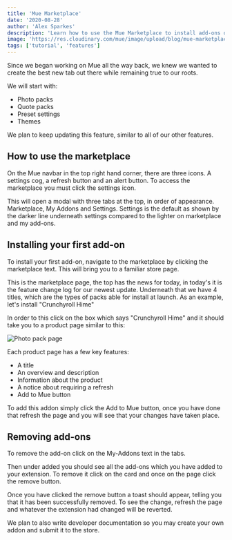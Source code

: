 ```yaml
---
title: 'Mue Marketplace'
date: '2020-08-28'
author: 'Alex Sparkes'
description: 'Learn how to use the Mue Marketplace to install add-ons on your New Tab. Add-ons elevate your experience by allowing you to customise how Mue looks and feels.'
image: 'https://res.cloudinary.com/mue/image/upload/blog/mue-marketplace.webp'
tags: ['tutorial', 'features']
---
```


Since we began working on Mue all the way back, we knew we wanted to create the best new tab out there while remaining true to our roots.

We will start with:

- Photo packs
- Quote packs
- Preset settings
- Themes

We plan to keep updating this feature, similar to all of our other features.

## How to use the marketplace

On the Mue navbar in the top right hand corner, there are three icons. A settings cog, a refresh button and an alert button. To access the marketplace you must click the settings icon.

This will open a modal with three tabs at the top, in order of appearance. Marketplace, My Addons and Settings. Settings is the default as shown by the darker line underneath settings compared to the lighter on marketplace and my add-ons.

## Installing your first add-on

To install your first add-on, navigate to the marketplace by clicking the marketplace text. This will bring you to a familiar store page.

This is the marketplace page, the top has the news for today, in today's it is the feature change log for our newest update. Underneath that we have 4 titles, which are the types of packs able for install at launch. As an example, let's install "Crunchyroll Hime"

In order to this click on the box which says "Crunchyroll Hime" and it should take you to a product page similar to this:

![Photo pack page](https://res.cloudinary.com/mue/image/upload/blog/photopack.webp)

Each product page has a few key features:

- A title
- An overview and description
- Information about the product
- A notice about requiring a refresh
- Add to Mue button

To add this addon simply click the Add to Mue button, once you have done that refresh the page and you will see that your changes have taken place.

## Removing add-ons

To remove the add-on click on the My-Addons text in the tabs.

Then under added you should see all the add-ons which you have added to your extension. To remove it click on the card and once on the page click the remove button.

Once you have clicked the remove button a toast should appear, telling you that it has been successfully removed. To see the change, refresh the page and whatever the extension had changed will be reverted.

We plan to also write developer documentation so you may create your own addon and submit it to the store.
